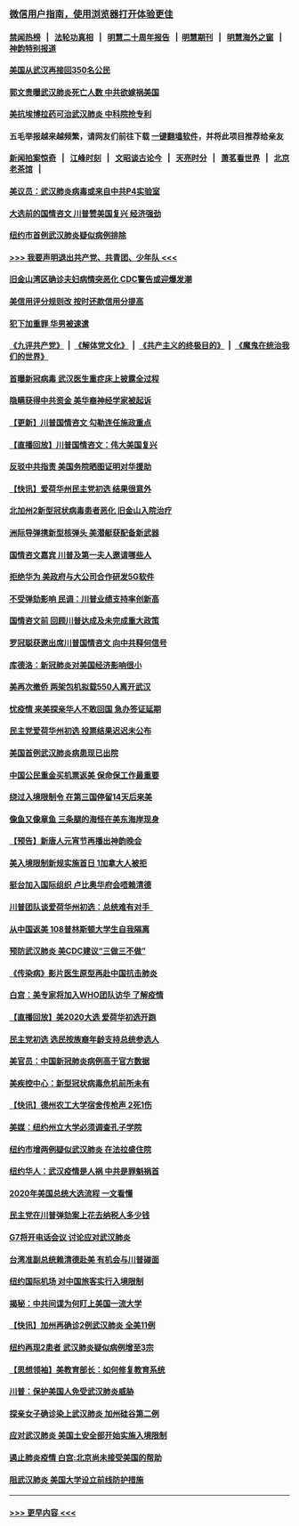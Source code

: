 ### [微信用户指南，使用浏览器打开体验更佳](https://github.com/gfw-breaker/banned-news1/blob/master/indexes/wechat-guide.md?t=0)
#### [禁闻热榜](热点新闻.md?t=0)  &nbsp;&nbsp;|&nbsp;&nbsp; [法轮功真相](https://github.com/gfw-breaker/truth/blob/master/README.md?t=0) &nbsp;&nbsp;|&nbsp;&nbsp; [明慧二十周年报告](https://github.com/gfw-breaker/mh-reports/blob/master/README.md?t=0) &nbsp;&nbsp;|&nbsp;&nbsp;[明慧期刊](https://github.com/gfw-breaker/mh-qikan) &nbsp;&nbsp;|&nbsp;&nbsp; [明慧海外之窗](https://github.com/gfw-breaker/mh-news/blob/master/README.md?t=0) &nbsp;&nbsp;|&nbsp;&nbsp; [神韵特别报道](https://github.com/gfw-breaker/mh-news/blob/master/shenyun.md?t=0)
#### [美国从武汉再接回350名公民](../pages/nsc412/n11846705.md?t=02060111) 
#### [郭文贵曝武汉肺炎死亡人数 中共欲嫁祸美国](../pages/nsc412/n11846240.md?t=02060111) 
#### [美抗埃博拉药可治武汉肺炎 中科院抢专利](../pages/nsc412/n11846409.md?t=02060111) 
#### 五毛举报越来越频繁，请网友们前往下载 [一键翻墙软件](https://github.com/gfw-breaker/ssr-accounts)，并将此项目推荐给亲友
#### [新闻拍案惊奇](https://github.com/gfw-breaker/banned-news1/blob/master/pages/link4.md) &nbsp;&nbsp;|&nbsp;&nbsp; [江峰时刻](https://github.com/gfw-breaker/banned-news1/blob/master/pages/link4.md) &nbsp;&nbsp;|&nbsp;&nbsp; [文昭谈古论今](https://github.com/gfw-breaker/banned-news1/blob/master/pages/link4.md) &nbsp;&nbsp;|&nbsp;&nbsp; [天亮时分](https://github.com/gfw-breaker/banned-news1/blob/master/pages/link4.md) &nbsp;&nbsp;|&nbsp;&nbsp; [萧茗看世界](https://github.com/gfw-breaker/banned-news1/blob/master/pages/link4.md) &nbsp;&nbsp;|&nbsp;&nbsp; [北京老茶馆](https://github.com/gfw-breaker/banned-news1/blob/master/pages/link4.md) &nbsp;&nbsp;|&nbsp;&nbsp; 
#### [美议员：武汉肺炎病毒或来自中共P4实验室](../pages/nsc412/n11846043.md?t=02060111) 
#### [大选前的国情咨文 川普赞美国复兴 经济强劲](../pages/nsc412/n11845526.md?t=02060111) 
#### [纽约市首例武汉肺炎疑似病例排除](../pages/nsc412/n11844989.md?t=02060111) 
#### [>>> 我要声明退出共产党、共青团、少年队 <<<](https://github.com/begood0513/goodnews/blob/master/quit/letter.md) 
#### [旧金山湾区确诊夫妇病情突恶化 CDC警告或迎爆发潮](../pages/nsc412/n11845730.md?t=02060111) 
#### [美信用评分规则改  按时还款信用分提高](../pages/nsc412/n11845488.md?t=02060111) 
#### [犯下加重罪 华男被速遣](../pages/nsc412/n11845476.md?t=02060111) 
#### [《九评共产党》](https://github.com/begood0513/9ping.md/blob/master/README.md) &nbsp;|&nbsp; [《解体党文化》](../../../../jtdwh.md/blob/master/README.md)  &nbsp;|&nbsp; [《共产主义的终极目的》](../../../../gczydzjmd.md/blob/master/README.md) &nbsp;|&nbsp; [《魔鬼在统治我们的世界》](../../../../mgztzwmdsj.md/blob/master/README.md) 
#### [首曝新冠病毒 武汉医生重症床上披露全过程](../pages/nsc412/n11845150.md?t=02060111) 
#### [隐瞒获得中共资金 美华裔神经学家被起诉](../pages/nsc412/n11844879.md?t=02060111) 
#### [【更新】川普国情咨文 勾勒连任施政重点](../pages/nsc412/n11845223.md?t=02060111) 
#### [【直播回放】川普国情咨文：伟大美国复兴](../pages/nsc412/n11842079.md?t=02060111) 
#### [反驳中共指责 美国务院晒图证明对华援助](../pages/nsc412/n11844859.md?t=02060111) 
#### [【快讯】爱荷华州民主党初选 结果很意外](../pages/nsc412/n11844878.md?t=02060111) 
#### [北加州2新型冠状病毒患者恶化 旧金山入院治疗](../pages/nsc412/n11844842.md?t=02060111) 
#### [洲际导弹携新型核弹头 美潜艇获配备新武器](../pages/nsc412/n11844680.md?t=02060111) 
#### [国情咨文嘉宾 川普及第一夫人邀请哪些人](../pages/nsc412/n11844712.md?t=02060111) 
#### [拒绝华为 美政府与大公司合作研发5G软件](../pages/nsc412/n11844625.md?t=02060111) 
#### [不受弹劾影响 民调：川普业绩支持率创新高](../pages/nsc412/n11844622.md?t=02060111) 
#### [国情咨文前 回顾川普达成及未完成重大政策](../pages/nsc412/n11844581.md?t=02060111) 
#### [罗冠聪获邀出席川普国情咨文 向中共释何信号](../pages/nsc412/n11844355.md?t=02060111) 
#### [库德洛：新冠肺炎对美国经济影响很小](../pages/nsc412/n11844418.md?t=02060111) 
#### [美再次撤侨 两架包机拟载550人离开武汉](../pages/nsc412/n11844407.md?t=02060111) 
#### [忧疫情 来美探亲华人不敢回国 急办签证延期](../pages/nsc412/n11843344.md?t=02060111) 
#### [民主党爱荷华州初选 投票结果迟迟未公布](../pages/nsc412/n11844207.md?t=02060111) 
#### [美国首例武汉肺炎病患现已出院](../pages/nsc412/n11842740.md?t=02060111) 
#### [中国公民重金买机票返美 保命保工作最重要](../pages/nsc412/n11843282.md?t=02060111) 
#### [绕过入境限制令  在第三国停留14天后来美](../pages/nsc412/n11843341.md?t=02060111) 
#### [像鱼又像章鱼 三条腿的海怪在美东海岸现身](../pages/nsc412/n11843092.md?t=02060111) 
#### [【预告】新唐人元宵节再播出神韵晚会](../pages/nsc412/n11843192.md?t=02060111) 
#### [美入境限制新规实施首日 1加拿大人被拒](../pages/nsc412/n11843058.md?t=02060111) 
#### [挺台加入国际组织 卢比奥华府会唔赖清德](../pages/nsc412/n11843023.md?t=02060111) 
#### [川普团队谈爱荷华州初选：总统难有对手  ](../pages/nsc412/n11842867.md?t=02060111) 
#### [从中国返美 108普林斯顿大学生自我隔离](../pages/nsc412/n11842714.md?t=02060111) 
#### [预防武汉肺炎 美CDC建议“三做三不做”](../pages/nsc412/n11842700.md?t=02060111) 
#### [《传染病》影片医生原型再赴中国抗击肺炎](../pages/nsc412/n11842626.md?t=02060111) 
#### [白宫：美专家将加入WHO团队访华 了解疫情](../pages/nsc412/n11842198.md?t=02060111) 
#### [【直播回放】美2020大选 爱荷华初选开跑](../pages/nsc412/n11841820.md?t=02060111) 
#### [民主党初选 选民按族裔年龄支持总统参选人](../pages/nsc412/n11842239.md?t=02060111) 
#### [美官员：中国新冠肺炎病例高于官方数据](../pages/nsc412/n11842452.md?t=02060111) 
#### [美疾控中心：新型冠状病毒危机前所未有](../pages/nsc412/n11842406.md?t=02060111) 
#### [【快讯】德州农工大学宿舍传枪声 2死1伤](../pages/nsc412/n11842279.md?t=02060111) 
#### [美媒：纽约州立大学必须调查孔子学院](../pages/nsc412/n11840637.md?t=02060111) 
#### [纽约市增两例疑似武汉肺炎 在法拉盛住院](../pages/nsc412/n11840625.md?t=02060111) 
#### [纽约华人：武汉疫情是人祸 中共是罪魁祸首](../pages/nsc412/n11840631.md?t=02060111) 
#### [2020年美国总统大选流程 一文看懂](../pages/nsc412/n11842056.md?t=02060111) 
#### [民主党在川普弹劾案上花去纳税人多少钱](../pages/nsc412/n11841941.md?t=02060111) 
#### [G7将开电话会议 讨论应对武汉肺炎](../pages/nsc412/n11841658.md?t=02060111) 
#### [台湾准副总统赖清德赴美 有机会与川普碰面](../pages/nsc412/n11841332.md?t=02060111) 
#### [纽约国际机场  对中国旅客实行入境限制](../pages/nsc412/n11840619.md?t=02060111) 
#### [揭秘：中共间谍为何盯上美国一流大学](../pages/nsc412/n11840270.md?t=02060111) 
#### [【快讯】加州再确诊2例武汉肺炎 全美11例](../pages/nsc412/n11840339.md?t=02060111) 
#### [纽约再现2患者 武汉肺炎疑似病例增至3宗](../pages/nsc412/n11840010.md?t=02060111) 
#### [【思想领袖】美教育部长：如何修复教育系统](../pages/nsc412/n11690865.md?t=02060111) 
#### [川普：保护美国人免受武汉肺炎威胁](../pages/nsc412/n11839718.md?t=02060111) 
#### [探亲女子确诊染上武汉肺炎 加州硅谷第二例](../pages/nsc412/n11839784.md?t=02060111) 
#### [应对武汉肺炎 美国土安全部开始实施入境限制](../pages/nsc412/n11839729.md?t=02060111) 
#### [遏止肺炎疫情 白宫:北京尚未接受美国的帮助](../pages/nsc412/n11839660.md?t=02060111) 
#### [阻武汉肺炎 美国大学设立前线防护措施](../pages/nsc412/n11839479.md?t=02060111) 

----
#### [ >>> 更早内容 <<< ](../indexes/nsc412-earlier.md)
